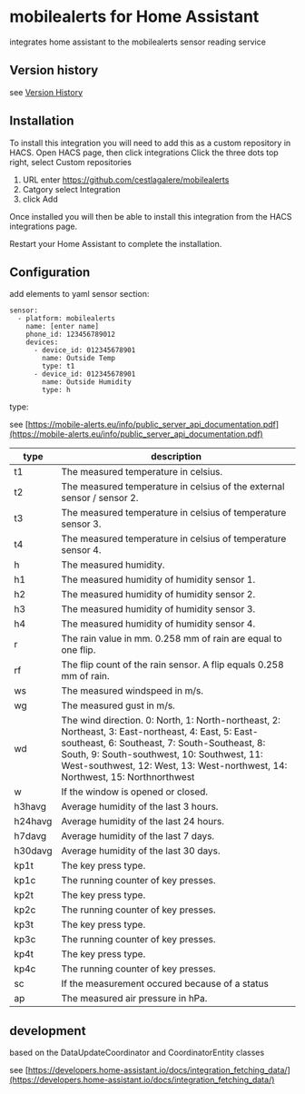 # mobilealerts for Home Assistant

integrates home assistant to the mobilealerts sensor reading service

## Version history
see [Version History](ReleaseHistory.md)

## Installation
To install this integration you will need to add this as a custom repository in HACS.
Open HACS page, then click integrations
Click the three dots top right, select Custom repositories

1. URL enter <https://github.com/cestlagalere/mobilealerts>
2. Catgory select Integration
3. click Add

Once installed you will then be able to install this integration from the HACS integrations page.

Restart your Home Assistant to complete the installation.

## Configuration

add elements to yaml sensor section:
```
sensor:
  - platform: mobilealerts
    name: [enter name]
    phone_id: 123456789012
    devices:
      - device_id: 012345678901
        name: Outside Temp
        type: t1
      - device_id: 012345678901
        name: Outside Humidity
        type: h
```

type:

see [https://mobile-alerts.eu/info/public_server_api_documentation.pdf](https://mobile-alerts.eu/info/public_server_api_documentation.pdf)

type | description |
| --- | --- |
| t1 | The measured temperature in celsius. |
| t2 | The measured temperature in celsius of the external sensor / sensor 2. |
| t3 | The measured temperature in celsius of temperature sensor 3. |
| t4 | The measured temperature in celsius of temperature sensor 4. |
| h | The measured humidity. |
| h1 | The measured humidity of humidity sensor 1. |
| h2 | The measured humidity of humidity sensor 2. |
| h3 | The measured humidity of humidity sensor 3. |
| h4 | The measured humidity of humidity sensor 4. |
| r | The rain value in mm. 0.258 mm of rain are equal to one flip. |
| rf | The flip count of the rain sensor. A flip equals 0.258 mm of rain. |
| ws | The measured windspeed in m/s. |
| wg | The measured gust in m/s. |
| wd | The wind direction. 0: North, 1: North-northeast, 2: Northeast, 3: East-northeast, 4: East, 5: East-southeast, 6: Southeast, 7: South-Southeast, 8: South, 9: South-southwest, 10: Southwest, 11: West-southwest, 12: West, 13: West-northwest, 14: Northwest, 15: Northnorthwest |
| w | If the window is opened or closed. |
| h3havg | Average humidity of the last 3 hours. |
| h24havg | Average humidity of the last 24 hours. |
| h7davg | Average humidity of the last 7 days. |
| h30davg | Average humidity of the last 30 days. |
| kp1t | The key press type. |
| kp1c | The running counter of key presses. |
| kp2t | The key press type. |
| kp2c | The running counter of key presses. |
| kp3t | The key press type. |
| kp3c | The running counter of key presses. |
| kp4t | The key press type. |
| kp4c | The running counter of key presses. |
| sc | If the measurement occured because of a status |
| ap | The measured air pressure in hPa. |

## development
based on the DataUpdateCoordinator and CoordinatorEntity classes

see [https://developers.home-assistant.io/docs/integration_fetching_data/](https://developers.home-assistant.io/docs/integration_fetching_data/)